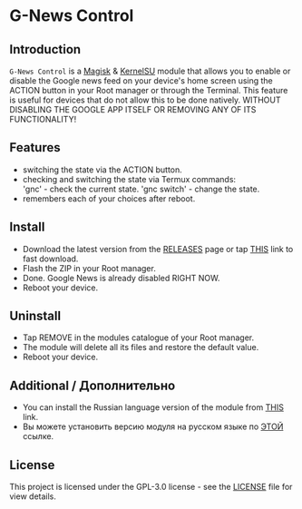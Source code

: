 # G-News Control

## Introduction
`G-News Control` is a [Magisk](https://github.com/topjohnwu/Magisk) & [KernelSU](https://github.com/tiann/KernelSU) module that allows you to enable or disable the Google news feed on your device's home screen using the ACTION button in your Root manager or through the Terminal. This feature is useful for devices that do not allow this to be done natively. WITHOUT DISABLING THE GOOGLE APP ITSELF OR REMOVING ANY OF ITS FUNCTIONALITY!

## Features
- switching the state via the ACTION button.
- checking and switching the state via Termux commands:  
'gnc' - check the current state.
'gnc switch' - change the state.
- remembers each of your choices after reboot.

## Install
- Download the latest version from the [RELEASES](https://github.com/mango0oo/G-News-Control/releases) page or tap [THIS](https://github.com/mango0oo/G-News-Control/raw/main/G-News%20Control%20V2.zip) link to fast download.
- Flash the ZIP in your Root manager.  
- Done. Google News is already disabled RIGHT NOW.  
- Reboot your device.

## Uninstall
- Tap REMOVE in the modules catalogue of your Root manager.  
- The module will delete all its files and restore the default value.  
- Reboot your device.

## Additional / Дополнительно
- You can install the Russian language version of the module from  [THIS](https://github.com/mango0oo/G-News-Control/raw/main/%5BRU%5DG-News%20Conrol%20V2.zip) link.
- Вы можете установить версию модуля на русском языке по [ЭТОЙ](https://github.com/mango0oo/G-News-Control/raw/main/%5BRU%5DG-News%20Conrol%20V2.zip) ссылке.

## License
This project is licensed under the GPL-3.0 license - see the [LICENSE](https://github.com/mango0oo/G-News-Control/blob/main/LICENSE) file for view details.
